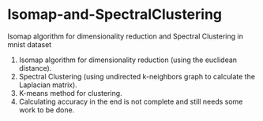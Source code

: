 # Isomap-and-SpectralClustering
Isomap algorithm for dimensionality reduction and Spectral Clustering in mnist dataset

1. Isomap algorithm for dimensionality reduction (using the euclidean distance).
2. Spectral Clustering (using undirected k-neighbors graph to calculate the Laplacian matrix).
3. K-means method for clustering.
4. Calculating accuracy in the end is not complete and still needs some work to be done.
